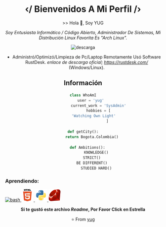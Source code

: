 <body>
  <center>
<h1 align="center"> ‹/ Bienvenidos A Mi Perfil /› </h1>
>> Hola 👋, Soy YUG</h1>

_Soy Entusiasta Informático / Código Abierto, Administrador De Sistemas, Mi Distribución Linux Favorita Es "Arch Linux"._

![descarga](https://user-images.githubusercontent.com/98203050/181595292-98598063-8811-4720-8430-f13c049ed045.gif)


- Administró/Optimizó/Limpieza de Pc/Laptop Remotamente Usó Software RustDesk.
 *enlace de descarga oficial; https://rustdesk.com/* (Windows/Linux).

## Información
```python 
class WhoAmI
       user = 'yug'
              current_work = 'SysAdmin'
              hobbies = [
                              'Watching Own Light'                               
                      ]

def getCity():
		return Bogota.Colombia()
	
	def Ambitions():
	        KNOWLEDGE()
		STRICT()
		BE DIFFERENT()
	        STUDIED HARD()

```
<h3 align="left">Aprendiendo:</h3>

<p align="left"> <a href="https://www.gnu.org/software/bash/" target="_blank" rel="noreferrer"> <img src="https://www.vectorlogo.zone/logos/gnu_bash/gnu_bash-icon.svg" alt="bash" width="40" height="40"/> </a> <a
src=<a href="https://www.w3.org/html/" target="_blank" rel="noreferrer"> <img src="https://raw.githubusercontent.com/devicons/devicon/master/icons/html5/html5-original-wordmark.svg" alt="html5" width="40" height="40"/> </a>
<a href="https://www.python.org" target="_blank" rel="noreferrer"> <img src="https://raw.githubusercontent.com/devicons/devicon/master/icons/python/python-original.svg" alt="python" width="40" height="40"/> </a> <a href="https://www.ruby-lang.org/en/" target="_blank" rel="noreferrer"> <img src="https://raw.githubusercontent.com/devicons/devicon/master/icons/ruby/ruby-original.svg" alt="ruby" width="40" height="40"/> </a> </p>

<!--END_SECTION:waka-->
**Si te gustó este archivo _Readme_, Por Favor Click en Estrella**


⭐️ From [yug](https://github.com/yUg-enthusiastic)
